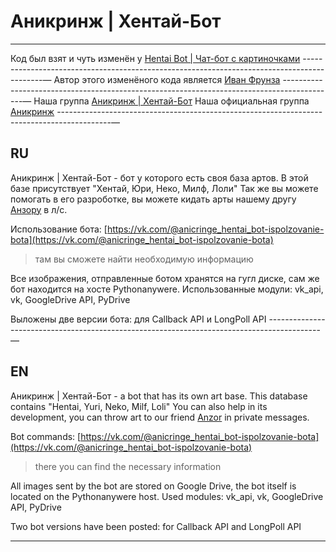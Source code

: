 # Аникринж | Хентай-Бот 
____________________________________________________________________________________________ 
 
Код был взят и чуть изменён у [Hentai Bot | Чат-бот с картиночками](https://vk.com/hen_bot) 
-------------------------------------------------------------------------------------------— 
Автор этого изменёного кода является [Иван Фрунза](https://vk.com/lover_kotik) 
-------------------------------------------------------------------------------------------— 
Наша группа [Аникринж | Хентай-Бот](https://vk.com/anicringe_hentai_bot) 
Наша официальная группа [Аникринж](https://vk.com/anicringe_anime) 
-------------------------------------------------------------------------------------------— 
## RU 
Аникринж | Хентай-Бот - бот у которого есть своя база артов. 
В этой базе присутствует "Хентай, Юри, Неко, Милф, Лоли" 
Так же вы можете помогать в его разроботке, вы можете кидать арты нашему другу [Анзору](https://vk.com/fallen.demon) в л/с. 
 
Использование бота: [https://vk.com/@anicringe_hentai_bot-ispolzovanie-bota](https://vk.com/@anicringe_hentai_bot-ispolzovanie-bota) 
> там вы сможете найти необходимую информацию 
 
Все изображения, отправленные ботом хранятся на гугл диске, сам же бот находится на хосте Pythonanywere. 
Использованные модули: vk_api, vk, GoogleDrive API, PyDrive 
 
Выложены две версии бота: для Callback API и LongPoll API 
-------------------------------------------------------------------------------------------— 
## EN 
Аникринж | Хентай-Бот - a bot that has its own art base. 
This database contains "Hentai, Yuri, Neko, Milf, Loli" 
You can also help in its development, you can throw art to our friend [Anzor](https://vk.com/fallen.demon) in private messages. 
 
Bot commands: [https://vk.com/@anicringe_hentai_bot-ispolzovanie-bota](https://vk.com/@anicringe_hentai_bot-ispolzovanie-bota) 
> there you can find the necessary information 
 
All images sent by the bot are stored on Google Drive, the bot itself is located on the Pythonanywere host. 
Used modules: vk_api, vk, GoogleDrive API, PyDrive 
 
Two bot versions have been posted: for Callback API and LongPoll API 
____________________________________________________________________________________________
